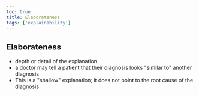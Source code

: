 ```yaml
---
toc: true
title: Elaborateness
tags: ['explainability']
---
```



## Elaborateness
- depth or detail of the explanation
- a doctor may tell a patient that their diagnosis looks "similar to" another diagnosis
- This is a "shallow" explanation; it does not point to the root cause of the diagnosis




